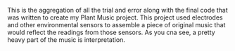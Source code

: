 This is the aggregation of all the trial and error along with the final code that was written to create my Plant Music project.
This project used electrodes and other environmental sensors to assemble a piece of original music that would reflect the readings from those sensors.
As you cna see, a pretty heavy part of the music is interpretation.
